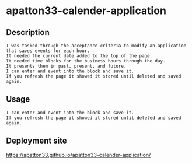 # apatton33-calender-application

## Description
    I was tasked through the acceptance criteria to modify an application that saves events for each hour.
    It needed the current date added to the top of the page.
    It needed time blocks for the business hours through the day.
    It presents them in past, present, and future.
    I can enter and event into the block and save it.
    If you refresh the page it showed it stored until deleted and saved again.
    

## Usage
    I can enter and event into the block and save it.
    If you refresh the page it showed it stored until deleted and saved again.


## Deployment site
https://apatton33.github.io/apatton33-calender-application/

